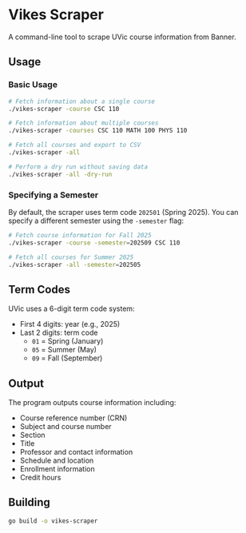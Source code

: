 # Vikes Scraper

A command-line tool to scrape UVic course information from Banner.

## Usage

### Basic Usage

```bash
# Fetch information about a single course
./vikes-scraper -course CSC 110

# Fetch information about multiple courses
./vikes-scraper -courses CSC 110 MATH 100 PHYS 110

# Fetch all courses and export to CSV
./vikes-scraper -all

# Perform a dry run without saving data
./vikes-scraper -all -dry-run
```

### Specifying a Semester

By default, the scraper uses term code `202501` (Spring 2025). You can specify a different semester using the `-semester` flag:

```bash
# Fetch course information for Fall 2025
./vikes-scraper -course -semester=202509 CSC 110

# Fetch all courses for Summer 2025
./vikes-scraper -all -semester=202505
```

## Term Codes

UVic uses a 6-digit term code system:
- First 4 digits: year (e.g., 2025)
- Last 2 digits: term code
  - `01` = Spring (January)
  - `05` = Summer (May)
  - `09` = Fall (September)

## Output

The program outputs course information including:
- Course reference number (CRN)
- Subject and course number
- Section
- Title
- Professor and contact information
- Schedule and location
- Enrollment information
- Credit hours

## Building

```bash
go build -o vikes-scraper
```